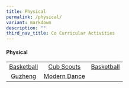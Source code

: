 ```yaml
---
title: Physical
permalink: /physical/
variant: markdown
description: ""
third_nav_title: Co Curricular Activities
---
```

#### Physical
<table>
<tbody>
<tr>
<td align="center"><nobr><a href="/holistic-education/co-curricular-activities-cca/p4-p6-cca/physical/basketball" rel="noopener noreferrer nofollow" target="_self">Basketball</a></nobr></td>
<td align="center"><nobr><a href="/holistic-education/co-curricular-activities-cca/p4-p6-cca/physical/cub-scouts" rel="noopener noreferrer nofollow" target="_self">Cub Scouts</a></nobr></td>
<td align="center"><nobr><a href="/holistic-education/co-curricular-activities-cca/p4-p6-cca/physical/basketball" rel="noopener noreferrer nofollow" target="_self">Basketball</a></nobr></td>
</tr>
<tr>
<td align="center"><nobr><a href="/holistic-education/co-curricular-activities-cca/p4-p6-cca/aesthetics/guzheng" rel="noopener noreferrer nofollow" target="_self">Guzheng</a></nobr></td>
<td align="center"><nobr><a href="/holistic-education/co-curricular-activities-cca/aesthetics/modern-dance" rel="noopener noreferrer nofollow" target="_self">Modern Dance</a></nobr></td>
<td align="center"><nobr></nobr></td>
</tr>
</tbody></table>